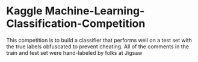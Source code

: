 # Kaggle Machine-Learning-Classification-Competition
This competition is to build a classifier that performs well on a test set with the true labels obfuscated to prevent cheating. All of the comments in the train and test set were hand-labeled by folks at Jigsaw
